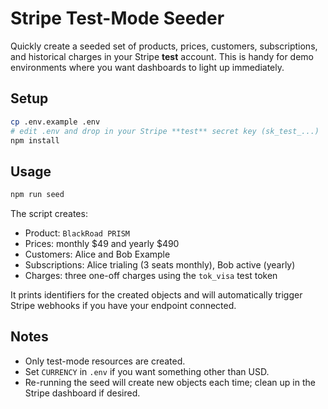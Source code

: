 # Stripe Test-Mode Seeder

Quickly create a seeded set of products, prices, customers, subscriptions, and historical charges in your Stripe **test** account. This is handy for demo environments where you want dashboards to light up immediately.

## Setup

```bash
cp .env.example .env
# edit .env and drop in your Stripe **test** secret key (sk_test_...)
npm install
```

## Usage

```bash
npm run seed
```

The script creates:

- Product: `BlackRoad PRISM`
- Prices: monthly $49 and yearly $490
- Customers: Alice and Bob Example
- Subscriptions: Alice trialing (3 seats monthly), Bob active (yearly)
- Charges: three one-off charges using the `tok_visa` test token

It prints identifiers for the created objects and will automatically trigger Stripe webhooks if you have your endpoint connected.

## Notes

- Only test-mode resources are created.
- Set `CURRENCY` in `.env` if you want something other than USD.
- Re-running the seed will create new objects each time; clean up in the Stripe dashboard if desired.
